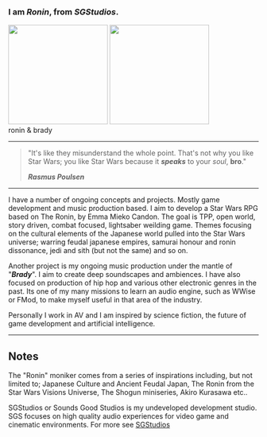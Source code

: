 ### I am ***Ronin***, from ***SGStudios***.

<img src="https://github.com/user-attachments/assets/b4ac9e64-f33e-40f9-a584-3e371148a039" width="200" height="auto">
<img src="https://github.com/user-attachments/assets/ec1ea9e0-a577-400c-b3ff-4e5505e0fcef" width="200" height="auto"><br> ronin & brady

---

> "It's like they misunderstand the whole point. That's not why you like Star Wars; you like Star Wars because it _**speaks**_ to your _soul_, **bro**."
>
>***Rasmus Poulsen***

---

I have a number of ongoing concepts and projects. Mostly game development and music production based. 
I aim to develop a Star Wars RPG based on The Ronin, by Emma Mieko Candon. The goal is TPP, open world, story driven, combat focused, lightsaber weilding game. Themes focusing on the cultural elements of the Japanese world pulled into the Star Wars universe; warring feudal japanese empires, samurai honour and ronin dissonance, jedi and sith (but not the same) and so on. 

Another project is my ongoing music production under the mantle of "***Brady***". I aim to create deep soundscapes and ambiences. I have also focused on production of hip hop and various other electronic genres in the past. Its one of my many missions to learn an audio engine, such as WWise or FMod, to make myself useful in that area of the industry.

Personally I work in AV and I am inspired by science fiction, the future of game development and artificial intelligence. 

---

## Notes

The "Ronin" moniker comes from a series of inspirations including, but not limited to; Japanese Culture and Ancient Feudal Japan, The Ronin from the Star Wars Visions Universe, The Shogun miniseries, Akiro Kurasawa etc..

SGStudios or Sounds Good Studios is my undeveloped development studio. SGS focuses on high quality audio experiences for video game and cinematic environments. For more see [SGStudios](SGStudios.md)

